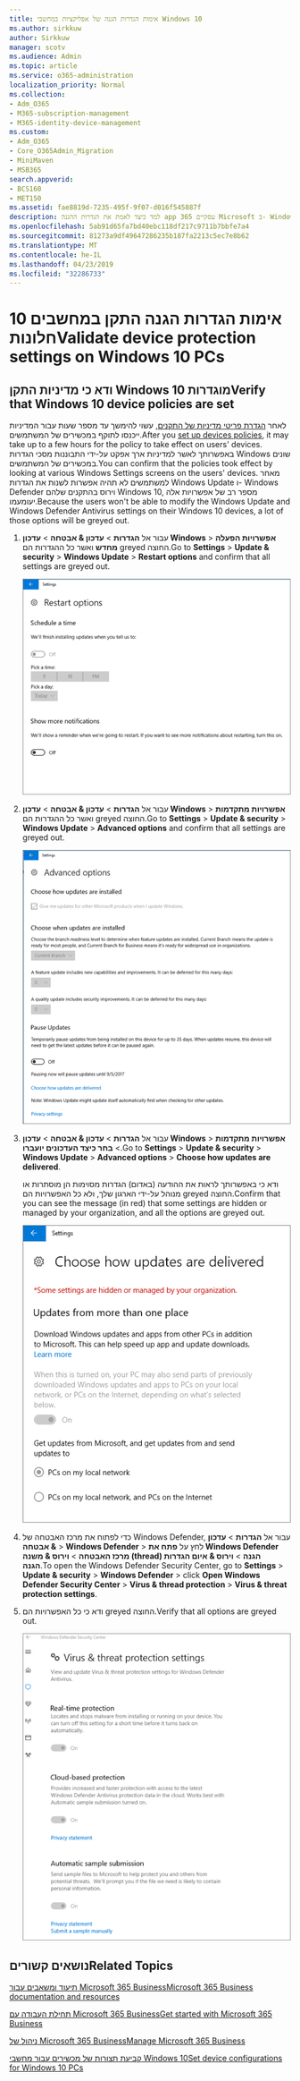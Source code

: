 ```yaml
---
title: אימות הגדרות הגנה של אפליקציות במחשבי Windows 10
ms.author: sirkkuw
author: Sirkkuw
manager: scotv
ms.audience: Admin
ms.topic: article
ms.service: o365-administration
localization_priority: Normal
ms.collection:
- Adm_O365
- M365-subscription-management
- M365-identity-device-management
ms.custom:
- Adm_O365
- Core_O365Admin_Migration
- MiniMaven
- MSB365
search.appverid:
- BCS160
- MET150
ms.assetid: fae8819d-7235-495f-9f07-d016f545887f
description: למד כיצד לאמת את הגדרות ההגנה app עסקיים 365 Microsoft ב- Windows 10 התקנים.
ms.openlocfilehash: 5ab91d65fa7bd40ebc118df217c9711b7bbfe7a4
ms.sourcegitcommit: 81273a9df49647286235b187fa2213c5ec7e8b62
ms.translationtype: MT
ms.contentlocale: he-IL
ms.lasthandoff: 04/23/2019
ms.locfileid: "32286733"
---
```

# <a name="validate-device-protection-settings-on-windows-10-pcs"></a><span data-ttu-id="d730e-103">אימות הגדרות הגנה התקן במחשבים 10 חלונות</span><span class="sxs-lookup"><span data-stu-id="d730e-103">Validate device protection settings on Windows 10 PCs</span></span>

## <a name="verify-that-windows-10-device-policies-are-set"></a><span data-ttu-id="d730e-104">ודא כי מדיניות התקן Windows 10 מוגדרות</span><span class="sxs-lookup"><span data-stu-id="d730e-104">Verify that Windows 10 device policies are set</span></span>

<span data-ttu-id="d730e-105">לאחר [הגדרת פריטי מדיניות של התקנים](protection-settings-for-windows-10-pcs.md), עשוי להימשך עד מספר שעות עבור המדיניות ייכנסו לתוקף במכשירים של המשתמשים.</span><span class="sxs-lookup"><span data-stu-id="d730e-105">After you [set up devices policies](protection-settings-for-windows-10-pcs.md), it may take up to a few hours for the policy to take effect on users' devices.</span></span> <span data-ttu-id="d730e-106">באפשרותך לאשר למדיניות ארך אפקט על-ידי התבוננות מסכי הגדרות Windows שונים במכשירים של המשתמשים.</span><span class="sxs-lookup"><span data-stu-id="d730e-106">You can confirm that the policies took effect by looking at various Windows Settings screens on the users' devices.</span></span> <span data-ttu-id="d730e-107">מאחר למשתמשים לא תהיה אפשרות לשנות את הגדרות Windows Update ו- Windows Defender וירוס בהתקנים שלהם Windows 10, מספר רב של אפשרויות אלה יעומעמו.</span><span class="sxs-lookup"><span data-stu-id="d730e-107">Because the users won't be able to modify the Windows Update and Windows Defender Antivirus settings on their Windows 10 devices, a lot of those options will be greyed out.</span></span>
  
1. <span data-ttu-id="d730e-108">עבור אל **הגדרות** \> **עדכון &amp; אבטחה** \> **עדכון Windows** \> **אפשרויות הפעלה מחדש** ואשר כל ההגדרות הם greyed החוצה.</span><span class="sxs-lookup"><span data-stu-id="d730e-108">Go to **Settings** \> **Update &amp; security** \> **Windows Update** \> **Restart options** and confirm that all settings are greyed out.</span></span> 
    
    ![כל האפשרויות מחדש הם greyed החוצה.](media/31308da9-18b0-47c5-bbf6-d5fa6747c376.png)
  
2. <span data-ttu-id="d730e-110">עבור אל **הגדרות** \> **עדכון &amp; אבטחה** \> **עדכון Windows** \> **אפשרויות מתקדמות** ואשר כל ההגדרות הם greyed החוצה.</span><span class="sxs-lookup"><span data-stu-id="d730e-110">Go to **Settings** \> **Update &amp; security** \> **Windows Update** \> **Advanced options** and confirm that all settings are greyed out.</span></span> 
    
    ![אפשרויות מתקדמות של Windows של עדכונים הם כל greyed החוצה.](media/049cf281-d503-4be9-898b-c0a3286c7fc2.png)
  
3. <span data-ttu-id="d730e-112">עבור אל **הגדרות** \> **עדכון &amp; אבטחה** \> **עדכון Windows** \> **אפשרויות מתקדמות** \> **בחר כיצד העדכונים יועברו**.</span><span class="sxs-lookup"><span data-stu-id="d730e-112">Go to **Settings** \> **Update &amp; security** \> **Windows Update** \> **Advanced options** \> **Choose how updates are delivered**.</span></span>
    
    <span data-ttu-id="d730e-113">ודא כי באפשרותך לראות את ההודעה (באדום) הגדרות מסוימות הן מוסתרות או מנוהל על-ידי הארגון שלך, ולא כל האפשרויות הם greyed החוצה.</span><span class="sxs-lookup"><span data-stu-id="d730e-113">Confirm that you can see the message (in red) that some settings are hidden or managed by your organization, and all the options are greyed out.</span></span>
    
    ![בחר כיצד מועברים עדכוני דף מציין הגדרות הן מוסתרות או מנוהל על-ידי הארגון שלך.](media/6b3e37c5-da41-4afd-9983-b4f406216b59.png)
  
4. <span data-ttu-id="d730e-115">כדי לפתוח את מרכז האבטחה של Windows Defender, עבור אל **הגדרות** \> **עדכון &amp; אבטחה** \> **Windows Defender** \> לחץ על **פתח את Windows Defender מרכז האבטחה** \> **וירוס &amp; משנה (thread) הגנה** \> **וירוס &amp; איום הגדרות הגנה**.</span><span class="sxs-lookup"><span data-stu-id="d730e-115">To open the Windows Defender Security Center, go to **Settings** \> **Update &amp; security** \> **Windows Defender** \> click **Open Windows Defender Security Center** \> **Virus &amp; thread protection** \> **Virus &amp; threat protection settings**.</span></span> 
    
5. <span data-ttu-id="d730e-116">ודא כי כל האפשרויות הם greyed החוצה.</span><span class="sxs-lookup"><span data-stu-id="d730e-116">Verify that all options are greyed out.</span></span> 
    
    ![הגדרות ההגנה מפני וירוסים ותוכנות איום הם greyed החוצה.](media/9ca68d40-a5d9-49d7-92a4-c581688b5926.png)
  
## <a name="related-topics"></a><span data-ttu-id="d730e-118">נושאים קשורים</span><span class="sxs-lookup"><span data-stu-id="d730e-118">Related Topics</span></span>

[<span data-ttu-id="d730e-119">תיעוד ומשאבים עבור Microsoft 365 Business</span><span class="sxs-lookup"><span data-stu-id="d730e-119">Microsoft 365 Business documentation and resources</span></span>](https://go.microsoft.com/fwlink/p/?linkid=853701)
  
[<span data-ttu-id="d730e-120">תחילת העבודה עם Microsoft 365 Business</span><span class="sxs-lookup"><span data-stu-id="d730e-120">Get started with Microsoft 365 Business</span></span>](microsoft-365-business-overview.md)
  
[<span data-ttu-id="d730e-121">ניהול של Microsoft 365 Business</span><span class="sxs-lookup"><span data-stu-id="d730e-121">Manage Microsoft 365 Business</span></span>](manage.md)
  
[<span data-ttu-id="d730e-122">קביעת תצורות של מכשירים עבור מחשבי Windows 10</span><span class="sxs-lookup"><span data-stu-id="d730e-122">Set device configurations for Windows 10 PCs</span></span>](protection-settings-for-windows-10-pcs.md)
  

